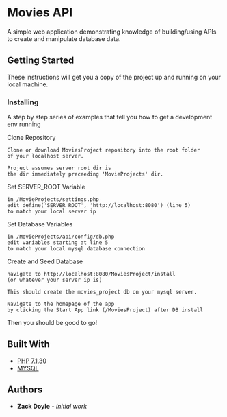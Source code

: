 # Movies API

A simple web application demonstrating knowledge of building/using APIs to create and manipulate database data.

## Getting Started

These instructions will get you a copy of the project up and running on your local machine.

### Installing

A step by step series of examples that tell you how to get a development env running

Clone Repository

```
Clone or download MoviesProject repository into the root folder
of your localhost server.

Project assumes server root dir is
the dir immediately preceeding 'MovieProjects' dir.
```

Set SERVER_ROOT Variable

```
in /MovieProjects/settings.php
edit define('SERVER_ROOT', 'http://localhost:8080') (line 5)
to match your local server ip
```

Set Database Variables

```
in /MovieProjects/api/config/db.php
edit variables starting at line 5
to match your local mysql database connection
```

Create and Seed Database

```
navigate to http://localhost:8080/MoviesProject/install
(or whatever your server ip is)

This should create the movies_project db on your mysql server.

Navigate to the homepage of the app
by clicking the Start App link (/MoviesProject) after DB install
```

Then you should be good to go!

## Built With

* [PHP 7.1.30](http://www.php.net)
* [MYSQL](https://dev.mysql.com/)

## Authors

* **Zack Doyle** - *Initial work*
